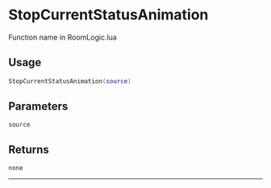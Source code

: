 # StopCurrentStatusAnimation
Function name in RoomLogic.lua
## Usage
```lua
StopCurrentStatusAnimation(source)
```
## Parameters
`source`
## Returns
`none`

---